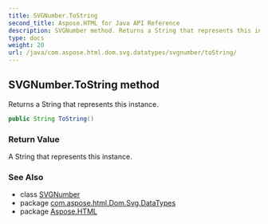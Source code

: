 ```yaml
---
title: SVGNumber.ToString
second_title: Aspose.HTML for Java API Reference
description: SVGNumber method. Returns a String that represents this instance
type: docs
weight: 20
url: /java/com.aspose.html.dom.svg.datatypes/svgnumber/toString/
---
```

## SVGNumber.ToString method

Returns a String that represents this instance.

```java
public String ToString()
```

### Return Value

A String that represents this instance.

### See Also

* class [SVGNumber](../)
* package [com.aspose.html.Dom.Svg.DataTypes](../../svgnumber/)
* package [Aspose.HTML](../../../)
